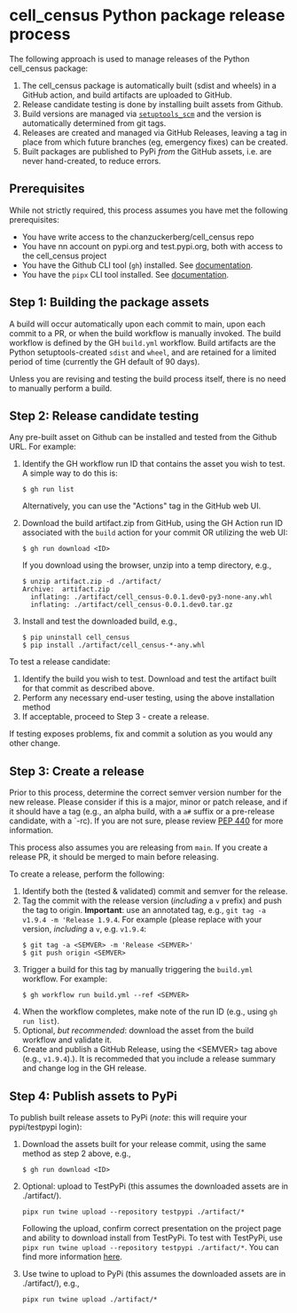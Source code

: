 # cell_census Python package release process

The following approach is used to manage releases of the Python cell_census package:

1. The cell_census package is automatically built (sdist and wheels) in a GitHub action, and build artifacts are uploaded to GitHub.
2. Release candidate testing is done by installing built assets from Github.
3. Build versions are managed via [`setuptools_scm`](https://github.com/pypa/setuptools_scm) and the version is automatically determined from git tags.
4. Releases are created and managed via GitHub Releases, leaving a tag in place from which future branches (eg, emergency fixes) can be created.
5. Built packages are published to PyPi _from_ the GitHub assets, i.e. are never hand-created, to reduce errors.

## Prerequisites

While not strictly required, this process assumes you have met the following prerequisites:

- You have write access to the chanzuckerberg/cell_census repo
- You have nn account on pypi.org and test.pypi.org, both with access to the cell_census project
- You have the Github CLI tool (`gh`) installed. See [documentation](https://cli.github.com/).
- You have the `pipx` CLI tool installed. See [documentation](https://pypa.github.io/pipx/).

## Step 1: Building the package assets

A build will occur automatically upon each commit to main, upon each commit to a PR, or when the build workflow is manually invoked. The build workflow is defined by the GH `build.yml` workflow. Build artifacts are the Python setuptools-created `sdist` and `wheel`, and are retained for a limited period of time (currently the GH default of 90 days).

Unless you are revising and testing the build process itself, there is no need to manually perform a build.

## Step 2: Release candidate testing

Any pre-built asset on Github can be installed and tested from the Github URL. For example:

1. Identify the GH workflow run ID that contains the asset you wish to test. A simple way to do this is:
   ```shell
   $ gh run list
   ```
   Alternatively, you can use the "Actions" tag in the GitHub web UI.
2. Download the build artifact.zip from GitHub, using the GH Action run ID associated with the `build` action for your commit OR utilizing the web UI:

   ```shell
   $ gh run download <ID>
   ```

   If you download using the browser, unzip into a temp directory, e.g.,

   ```shell
   $ unzip artifact.zip -d ./artifact/
   Archive:  artifact.zip
     inflating: ./artifact/cell_census-0.0.1.dev0-py3-none-any.whl
     inflating: ./artifact/cell_census-0.0.1.dev0.tar.gz
   ```

3. Install and test the downloaded build, e.g.,
   ```shell
   $ pip uninstall cell_census
   $ pip install ./artifact/cell_census-*-any.whl
   ```

To test a release candidate:

1. Identify the build you wish to test. Download and test the artifact built for that commit as described above.
2. Perform any necessary end-user testing, using the above installation method
3. If acceptable, proceed to Step 3 - create a release.

If testing exposes problems, fix and commit a solution as you would any other change.

## Step 3: Create a release

Prior to this process, determine the correct semver version number for the new release. Please consider if this is a major, minor or patch release, and if it should have a tag (e.g., an alpha build, with a `a#` suffix or a pre-release candidate, with a `-rc). If you are not sure, please review [PEP 440](https://peps.python.org/pep-0440/) for more information.

This process also assumes you are releasing from `main`. If you create a release PR, it should be merged to main before releasing.

To create a release, perform the following:

1. Identify both the (tested & validated) commit and semver for the release.
2. Tag the commit with the release version (_including_ a `v` prefix) and push the tag to origin. **Important**: use an annotated tag, e.g., `git tag -a v1.9.4 -m 'Release 1.9.4`. For example (please replace <SEMVER> with your version, _including_ a `v`, e.g. `v1.9.4`:
   ```shell
   $ git tag -a <SEMVER> -m 'Release <SEMVER>'
   $ git push origin <SEMVER>
   ```
3. Trigger a build for this tag by manually triggering the `build.yml` workflow. For example:
   ```shell
   $ gh workflow run build.yml --ref <SEMVER>
   ```
4. When the workflow completes, make note of the run ID (e.g., using `gh run list`).
5. Optional, _but recommended_: download the asset from the build workflow and validate it.
6. Create and publish a GitHub Release, using the \<SEMVER> tag above (e.g., `v1.9.4`).). It is recommeded that you include a release summary and change log in the GH release.

## Step 4: Publish assets to PyPi

To publish built release assets to PyPi (_note_: this will require your pypi/testpypi login):

1. Download the assets built for your release commit, using the same method as step 2 above, e.g.,
   ```shell
   $ gh run download <ID>
   ```
2. Optional: upload to TestPyPi (this assumes the downloaded assets are in ./artifact/).

   ```shell
   pipx run twine upload --repository testpypi ./artifact/*
   ```

   Following the upload, confirm correct presentation on the project page and ability to download install from TestPyPi. To test with TestPyPi, use `pipx run twine upload --repository testpypi ./artifact/*`. You can find more information [here](https://packaging.python.org/en/latest/guides/using-testpypi/).

3. Use twine to upload to PyPi (this assumes the downloaded assets are in ./artifact/), e.g.,
   ```shell
   pipx run twine upload ./artifact/*
   ```
